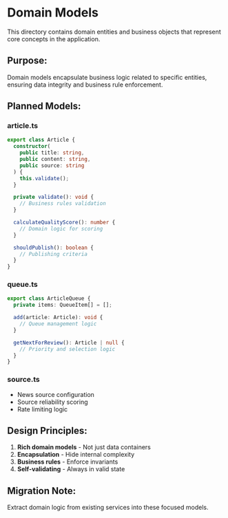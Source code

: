 # Domain Models

This directory contains domain entities and business objects that represent core concepts in the application.

## Purpose:
Domain models encapsulate business logic related to specific entities, ensuring data integrity and business rule enforcement.

## Planned Models:

### article.ts
```typescript
export class Article {
  constructor(
    public title: string,
    public content: string,
    public source: string
  ) {
    this.validate();
  }

  private validate(): void {
    // Business rules validation
  }

  calculateQualityScore(): number {
    // Domain logic for scoring
  }

  shouldPublish(): boolean {
    // Publishing criteria
  }
}
```

### queue.ts
```typescript
export class ArticleQueue {
  private items: QueueItem[] = [];

  add(article: Article): void {
    // Queue management logic
  }

  getNextForReview(): Article | null {
    // Priority and selection logic
  }
}
```

### source.ts
- News source configuration
- Source reliability scoring
- Rate limiting logic

## Design Principles:
1. **Rich domain models** - Not just data containers
2. **Encapsulation** - Hide internal complexity
3. **Business rules** - Enforce invariants
4. **Self-validating** - Always in valid state

## Migration Note:
Extract domain logic from existing services into these focused models.